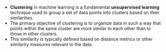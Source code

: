 - **Clustering** in machine learning is a fundamental **unsupervised learning** technique used to group a set of data points into clusters based on their similarities.
- The primary objective of clustering is to organize data in such a way that points within the same cluster are more similar to each other than to those in other clusters.
- This similarity is typically defined based on distance metrics or other similarity measures relevant to the data.

